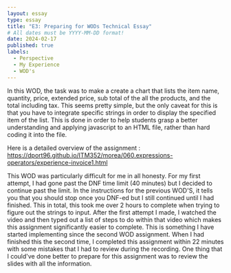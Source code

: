 ```yaml
---
layout: essay
type: essay
title: "E3: Preparing for WODs Technical Essay"
# All dates must be YYYY-MM-DD format!
date: 2024-02-17
published: true
labels:
  - Perspective
  - My Experience
  - WOD's
---
```


In this WOD, the task was to make a create a chart that lists the item name, quantity, price, extended price, sub total of the all the products, and the total including tax. This seems pretty simple, but the only caveat for this is that you have to integrate specific strings in order to display the specified item of the list. This is done in order to help students grasp a better understanding and applying javascript to an HTML file, rather than hard coding it into the file. 

Here is a detailed overview of the assignment : https://dport96.github.io/ITM352/morea/060.expressions-operators/experience-invoice1.html

This WOD was particularly difficult for me in all honesty. For my first attempt, I had gone past the DNF time limit (40 minutes) but I decided to continue past the limit. In the instructions for the previous WOD'S, it tells you that you should stop once you DNF-ed but I still continued until I had finished. This in total, this took me over 2 hours to complete when trying to figure out the strings to input. After the first attempt I made, I watched the video and then typed out a list of steps to do within that video which makes this assignment significantly easier to complete. This is something I have started implementing since the second WOD assignment. When I had finished this the second time, I completed this assignment within 22 minutes with some mistakes that I had to review during the recording. One thing that I could've done better to prepare for this assignment was to review the slides with all the information. 
